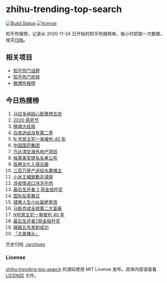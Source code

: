 # zhihu-trending-top-search

[![Build Status](https://github.com/justjavac/zhihu-trending-top-search/workflows/ci/badge.svg?branch=main)](https://github.com/justjavac/zhihu-trending-top-search/actions)
[![license](https://img.shields.io/github/license/justjavac/zhihu-trending-top-search)](https://github.com/justjavac/zhihu-trending-top-search/blob/main/LICENSE)

知乎热搜榜，记录从 2020-11-24 日开始的知乎热搜榜单。每小时抓取一次数据，按天[归档](./archives)。

## 相关项目

- [知乎热门话题](https://github.com/justjavac/zhihu-trending-hot-questions)
- [知乎热门视频](https://github.com/justjavac/zhihu-trending-hot-video)
- [微博热搜榜](https://github.com/justjavac/weibo-trending-hot-search)

## 今日热搜榜

<!-- BEGIN -->
<!-- 最后更新时间 Thu Nov 26 2020 22:04:23 GMT+0800 (CST) -->
1. [马拉多纳因心脏骤停去世](https://www.zhihu.com/search?q=马拉多纳)
1. [2020 感恩节](https://www.zhihu.com/search?q=感恩节)
1. [棋魂大结局](https://www.zhihu.com/search?q=棋魂)
1. [白夜追凶没有第二季](https://www.zhihu.com/search?q=白夜追凶第二季)
1. [N 号房主犯一审被判 40 年](https://www.zhihu.com/search?q=n号房)
1. [中国国药集团](https://www.zhihu.com/search?q=新冠疫苗)
1. [万达清空海外地产项目](https://www.zhihu.com/search?q=万达)
1. [格莱美奖提名名单公布](https://www.zhihu.com/search?q=格莱美)
1. [饭圈文化入侵豆瓣](https://www.zhihu.com/search?q=豆瓣养号)
1. [三百万房产送给水果摊主](https://www.zhihu.com/search?q=水果摊主)
1. [小米王嵋致歉并请辞](https://www.zhihu.com/search?q=小米王嵋)
1. [涉疫情进口冷冻牛肉](https://www.zhihu.com/search?q=天津疫情)
1. [最后生还者 2 获金摇杆奖 ](https://www.zhihu.com/search?q=金摇杆奖)
1. [国际反家暴日](https://www.zhihu.com/search?q=家暴)
1. [错换人生小伙留绝笔信](https://www.zhihu.com/search?q=错换人生)
1. [马斯克成全球第二大富豪](https://www.zhihu.com/search?q=马斯克)
1. [N号房主犯一审被判 40 年](https://www.zhihu.com/search?q=n号房)
1. [最后生还者2获金摇杆奖 ](https://www.zhihu.com/search?q=金摇杆奖)
1. [嫦娥五号发射成功](https://www.zhihu.com/search?q=嫦娥五号)
1. [「北美猪头」](https://www.zhihu.com/search?q=北美猪头)
<!-- END -->

历史归档 [./archives](./archives)

### License

[zhihu-trending-top-search](https://github.com/justjavac/zhihu-trending-top-search) 的源码使用 MIT License 发布。具体内容请查看 [LICENSE](./LICENSE) 文件。
